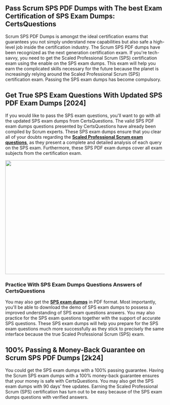 <h2>Pass Scrum SPS PDF Dumps with The best Exam Certification of SPS Exam Dumps: CertsQuestions</h2>
<p>Scrum SPS PDF Dumps is amongst the ideal certification exams that guarantees you not simply understand new capabilities but also safe a high-level job inside the certification industry. The Scrum SPS PDF dumps have been recognized as the next generation certification exam. If you're tech-savvy, you need to get the Scaled Professional Scrum (SPS) certification exam using the enable on the SPS exam dumps. This exam will help you earn the complicated skills necessary for the future because the planet is increasingly relying around the Scaled Professional Scrum (SPS) certification exam. Passing the SPS exam dumps has become compulsory.</p>
<h2>Get True SPS Exam Questions With Updated SPS PDF Exam Dumps [2024]</h2>
<p>If you would like to pass the SPS exam questions, you'll want to go with all the updated SPS exam dumps from CertsQuestions. The valid SPS PDF exam dumps questions presented by CertsQuestions have already been compiled by Scrum experts. These SPS exam dumps ensure that you clear all of your doubts regarding the <strong><a href="https://www.certsquestions.com/scaled-professional-scrum-certification.html">Scaled Professional Scrum exam questions</a></strong>, as they present a complete and detailed analysis of each query on the SPS exam. Furthermore, these SPS PDF exam dumps cover all exam subjects from the certification exam.</p>
<p><img style="display: block; margin-left: auto; margin-right: auto;" src="https://i.imgur.com/53zZ4Bb.png" alt="" width="720" height="360" /></p>
<h3>Practice With SPS Exam Dumps Questions Answers of CertsQuestions</h3>
<p>You may also get the <a href="https://www.certsquestions.com/SPS-pdf-dumps.html"><strong>SPS exam dumps</strong></a> in PDF format. Most importantly, you'll be able to download the demo of SPS exam dumps to possess a improved understanding of SPS exam questions answers. You may also practice for the SPS exam questions together with the support of accurate SPS questions. These SPS exam dumps will help you prepare for the SPS exam questions much more successfully as they stick to precisely the same interface because the true Scaled Professional Scrum (SPS) exam.</p>
<h2>100% Passing &amp; Money-Back Guarantee on Scrum SPS PDF Dumps [2k24]</h2>
<p>You could get the SPS exam dumps with a 100% passing guarantee. Having the Scrum SPS exam dumps with a 100% money-back guarantee ensures that your money is safe with CertsQuestions. You may also get the SPS exam dumps with 90 days&rsquo; free updates. Earning the Scaled Professional Scrum (SPS) certification has turn out to be easy because of the SPS exam dumps questions with verified answers.</p>
